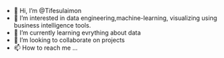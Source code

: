 - 👋 Hi, I’m @Tifesulaimon
- 👀 I’m interested in data engineering,machine-learning, visualizing using business intelligence tools.
- 🌱 I’m currently learning evrything about data
- 💞️ I’m looking to collaborate on projects
- 📫 How to reach me ...

<!---
Tifesulaimon/Tifesulaimon is a ✨ special ✨ repository because its `README.md` (this file) appears on your GitHub profile.
You can click the Preview link to take a look at your changes.
--->

